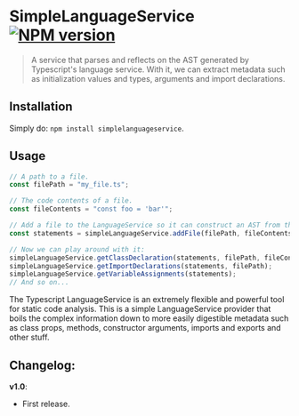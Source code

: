 # SimpleLanguageService [![NPM version][npm-image]][npm-url]
> A service that parses and reflects on the AST generated by Typescript's language service.
> With it, we can extract metadata such as initialization values and types, arguments and import declarations.

## Installation
Simply do: `npm install simplelanguageservice`.

## Usage
```typescript
// A path to a file.
const filePath = "my_file.ts";

// The code contents of a file.
const fileContents = "const foo = 'bar'";

// Add a file to the LanguageService so it can construct an AST from the contents of it.
const statements = simpleLanguageService.addFile(filePath, fileContents);

// Now we can play around with it:
simpleLanguageService.getClassDeclaration(statements, filePath, fileContents);
simpleLanguageService.getImportDeclarations(statements, filePath);
simpleLanguageService.getVariableAssignments(statements);
// And so on...
```

The Typescript LanguageService is an extremely flexible and powerful tool for static code analysis.
This is a simple LanguageService provider that boils the complex information down to
more easily digestible metadata such as class props, methods, constructor arguments, imports
and exports and other stuff.

## Changelog:

**v1.0**:

- First release.

[npm-url]: https://npmjs.org/package/simplelanguageservice
[npm-image]: https://badge.fury.io/js/simplelanguageservice.svg